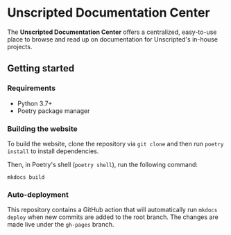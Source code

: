 # Unscripted Documentation Center

The **Unscripted Documentation Center** offers a centralized, easy-to-use place to browse and read up on documentation for Unscripted's in-house projects.

## Getting started

### Requirements

- Python 3.7+
- Poetry package manager

### Building the website

To build the website, clone the repository via `git clone` and then run `poetry install` to install dependencies.

Then, in Poetry's shell (`poetry shell`), run the following command:

```
mkdocs build
```

### Auto-deployment

This repository contains a GitHub action that will automatically run `mkdocs deploy` when new commits are added to the root branch. The changes are made live under the `gh-pages` branch.
